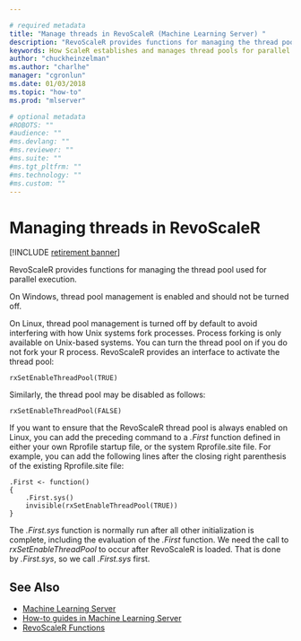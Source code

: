 ```yaml
---

# required metadata
title: "Manage threads in RevoScaleR (Machine Learning Server) "
description: "RevoScaleR provides functions for managing the thread pool used for parallel execution."
keywords: How ScaleR establishes and manages thread pools for parallel processing.
author: "chuckheinzelman"
ms.author: "charlhe"
manager: "cgronlun"
ms.date: 01/03/2018
ms.topic: "how-to"
ms.prod: "mlserver"

# optional metadata
#ROBOTS: ""
#audience: ""
#ms.devlang: ""
#ms.reviewer: ""
#ms.suite: ""
#ms.tgt_pltfrm: ""
#ms.technology: ""
#ms.custom: ""
---
```


# Managing threads in RevoScaleR

[!INCLUDE [retirement banner](~/includes/machine-learning-server-retirement.md)]

RevoScaleR provides functions for managing the thread pool used for parallel execution.

On Windows, thread pool management is enabled and should not be turned off. 

On Linux, thread pool management is turned off by default to avoid interfering with how Unix systems fork processes. Process forking is only available on Unix-based systems. You can turn the thread pool on if you do not fork your R process. RevoScaleR provides an interface to activate the thread pool:

```
rxSetEnableThreadPool(TRUE)
```

Similarly, the thread pool may be disabled as follows:

```
rxSetEnableThreadPool(FALSE)
```

If you want to ensure that the RevoScaleR thread pool is always enabled on Linux, you can add the preceding command to a *.First* function defined in either your own Rprofile startup file, or the system Rprofile.site file. For example, you can add the following lines after the closing right parenthesis of the existing Rprofile.site file:

```
.First <- function()
{
	.First.sys()
	invisible(rxSetEnableThreadPool(TRUE))
}
```

The *.First.sys* function is normally run after all other initialization is complete, including the evaluation of the *.First* function. We need the call to *rxSetEnableThreadPool* to occur after RevoScaleR is loaded. That is done by *.First.sys*, so we call *.First.sys* first.


## See Also

+ [Machine Learning Server](../what-is-machine-learning-server.md)
+ [How-to guides in Machine Learning Server](how-to-introduction.md)
+ [RevoScaleR Functions](~/r-reference/revoscaler/revoscaler.md)
